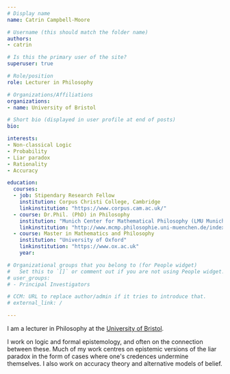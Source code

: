 ```yaml
---
# Display name
name: Catrin Campbell-Moore

# Username (this should match the folder name)
authors:
- catrin

# Is this the primary user of the site?
superuser: true

# Role/position
role: Lecturer in Philosophy

# Organizations/Affiliations
organizations:
- name: University of Bristol

# Short bio (displayed in user profile at end of posts)
bio:

interests:
- Non-classical Logic
- Probability
- Liar paradox
- Rationality
- Accuracy

education:
  courses:
  - job: Stipendary Research Fellow
    institution: Corpus Christi College, Cambridge
    linkinstitution: "https://www.corpus.cam.ac.uk/"
  - course: Dr.Phil. (PhD) in Philosophy
    institution: "Munich Center for Mathematical Philosophy (LMU Munich)"
    linkinstitution: "http://www.mcmp.philosophie.uni-muenchen.de/index.html"
  - course: Master in Mathematics and Philosophy
    institution: "University of Oxford"
    linkinstitution: "https://www.ox.ac.uk"
    year:

# Organizational groups that you belong to (for People widget)
#   Set this to `[]` or comment out if you are not using People widget.
# user_groups:
# - Principal Investigators

# CCM: URL to replace author/admin if it tries to introduce that.
# external_link: /

---
```

I am a lecturer in Philosophy at the [University of Bristol](https://www.bristol.ac.uk/philosophy).

I work on logic and formal epistemology, and often on the connection between these.
Much of my work centres on epistemic versions of the liar paradox in the form of cases where one's credences undermine themselves. I also work on accuracy theory and alternative models of belief. 
